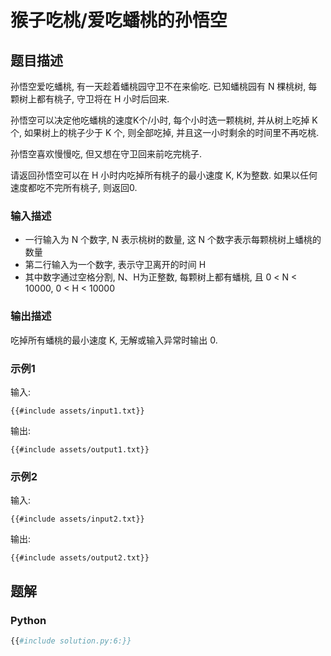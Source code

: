 # 猴子吃桃/爱吃蟠桃的孙悟空

## 题目描述

孙悟空爱吃蟠桃, 有一天趁着蟠桃园守卫不在来偷吃. 已知蟠桃园有 N 棵桃树, 每颗树上都有桃子, 守卫将在 H 小时后回来.

孙悟空可以决定他吃蟠桃的速度K个/小时, 每个小时选一颗桃树, 并从树上吃掉 K 个, 如果树上的桃子少于 K 个, 则全部吃掉,
并且这一小时剩余的时间里不再吃桃.

孙悟空喜欢慢慢吃, 但又想在守卫回来前吃完桃子.

请返回孙悟空可以在 H 小时内吃掉所有桃子的最小速度 K, K为整数. 如果以任何速度都吃不完所有桃子, 则返回0.

### 输入描述

- 一行输入为 N 个数字, N 表示桃树的数量, 这 N 个数字表示每颗桃树上蟠桃的数量
- 第二行输入为一个数字, 表示守卫离开的时间 H
- 其中数字通过空格分割, N、H为正整数, 每颗树上都有蟠桃, 且 0 < N < 10000, 0 < H < 10000

### 输出描述

吃掉所有蟠桃的最小速度 K, 无解或输入异常时输出 0.

### 示例1

输入:

```text
{{#include assets/input1.txt}}
```

输出:

```text
{{#include assets/output1.txt}}
```

### 示例2

输入:

```text
{{#include assets/input2.txt}}
```

输出:

```text
{{#include assets/output2.txt}}
```

## 题解

### Python

```python
{{#include solution.py:6:}}
```